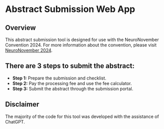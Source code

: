 # Abstract Submission Web App

## Overview

This abstract submission tool is designed for use with the NeuroNovember Convention 2024. For more information about the convention, please visit [NeuroNovember 2024](https://neuronovember.org/).

## There are 3 steps to submit the abstract:

- **Step 1:** Prepare the submission and checklist.
- **Step 2:** Pay the processing fee and use the fee calculator.
- **Step 3:** Submit the abstract through the submission portal.

## Disclaimer

The majority of the code for this tool was developed with the assistance of ChatGPT.
